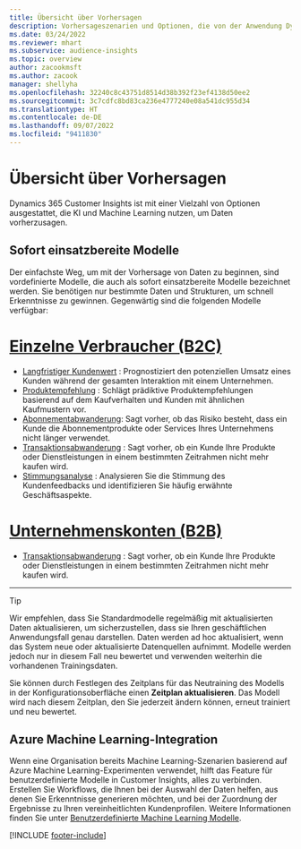 ```yaml
---
title: Übersicht über Vorhersagen
description: Vorhersageszenarien und Optionen, die von der Anwendung Dynamics 365 Customer Insights abgedeckt werden.
ms.date: 03/24/2022
ms.reviewer: mhart
ms.subservice: audience-insights
ms.topic: overview
author: zacookmsft
ms.author: zacook
manager: shellyha
ms.openlocfilehash: 32240c8c43751d8514d38b392f23ef4138d50ee2
ms.sourcegitcommit: 3c7cdfc8bd83ca236e4777240e08a541dc955d34
ms.translationtype: HT
ms.contentlocale: de-DE
ms.lasthandoff: 09/07/2022
ms.locfileid: "9411830"
---
```

# <a name="predictions-overview"></a>Übersicht über Vorhersagen

Dynamics 365 Customer Insights ist mit einer Vielzahl von Optionen ausgestattet, die KI und Machine Learning nutzen, um Daten vorherzusagen. 

## <a name="out-of-box-models"></a>Sofort einsatzbereite Modelle

Der einfachste Weg, um mit der Vorhersage von Daten zu beginnen, sind vordefinierte Modelle, die auch als sofort einsatzbereite Modelle bezeichnet werden. Sie benötigen nur bestimmte Daten und Strukturen, um schnell Erkenntnisse zu gewinnen. Gegenwärtig sind die folgenden Modelle verfügbar: 

# <a name="individual-consumers-b-to-c"></a>[Einzelne Verbraucher (B2C)](#tab/b2c)

- [Langfristiger Kundenwert](predict-customer-lifetime-value.md) : Prognostiziert den potenziellen Umsatz eines Kunden während der gesamten Interaktion mit einem Unternehmen.
- [Produktempfehlung](predict-product-recommendation.md) : Schlägt prädiktive Produktempfehlungen basierend auf dem Kaufverhalten und Kunden mit ähnlichen Kaufmustern vor.
- [Abonnementabwanderung](predict-subscription-churn.md): Sagt vorher, ob das Risiko besteht, dass ein Kunde die Abonnementprodukte oder Services Ihres Unternehmens nicht länger verwendet.
- [Transaktionsabwanderung](predict-transactional-churn.md) : Sagt vorher, ob ein Kunde Ihre Produkte oder Dienstleistungen in einem bestimmten Zeitrahmen nicht mehr kaufen wird.
- [Stimmungsanalyse](sentiment-analysis.md) : Analysieren Sie die Stimmung des Kundenfeedbacks und identifizieren Sie häufig erwähnte Geschäftsaspekte.

# <a name="business-accounts-b-to-b"></a>[Unternehmenskonten (B2B)](#tab/b2b)

- [Transaktionsabwanderung](predict-transactional-churn.md) : Sagt vorher, ob ein Kunde Ihre Produkte oder Dienstleistungen in einem bestimmten Zeitrahmen nicht mehr kaufen wird.

---

> [!TIP]
> Wir empfehlen, dass Sie Standardmodelle regelmäßig mit aktualisierten Daten aktualisieren, um sicherzustellen, dass sie Ihren geschäftlichen Anwendungsfall genau darstellen. Daten werden ad hoc aktualisiert, wenn das System neue oder aktualisierte Datenquellen aufnimmt. Modelle werden jedoch nur in diesem Fall neu bewertet und verwenden weiterhin die vorhandenen Trainingsdaten.
>
> Sie können durch Festlegen des Zeitplans für das Neutraining des Modells in der Konfigurationsoberfläche einen **Zeitplan aktualisieren**. Das Modell wird nach diesem Zeitplan, den Sie jederzeit ändern können, erneut trainiert und neu bewertet.

## <a name="azure-machine-learning-integration"></a>Azure Machine Learning-Integration

Wenn eine Organisation bereits Machine Learning-Szenarien basierend auf Azure Machine Learning-Experimenten verwendet, hilft das Feature für benutzerdefinierte Modelle in Customer Insights, alles zu verbinden. Erstellen Sie Workflows, die Ihnen bei der Auswahl der Daten helfen, aus denen Sie Erkenntnisse generieren möchten, und bei der Zuordnung der Ergebnisse zu Ihren vereinheitlichten Kundenprofilen. Weitere Informationen finden Sie unter [Benutzerdefinierte Machine Learning Modelle](custom-models.md).

[!INCLUDE [footer-include](includes/footer-banner.md)]
